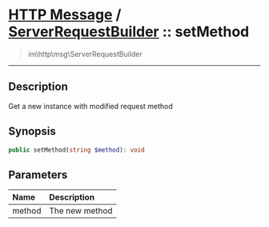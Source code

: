 # [HTTP Message](http.md) / [ServerRequestBuilder](http-ServerRequestBuilder.md) :: setMethod
 > im\http\msg\ServerRequestBuilder
____

## Description
Get a new instance with modified request method

## Synopsis
```php
public setMethod(string $method): void
```

## Parameters
| Name | Description |
| :--- | :---------- |
| method | The new method |
